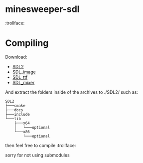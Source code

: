# minesweeper-sdl

:trollface:

# Compiling

Download:
+ [SDL2](https://github.com/libsdl-org/SDL/releases/download/release-2.26.4/SDL2-devel-2.26.4-VC.zip)
+ [SDL_image](https://github.com/libsdl-org/SDL_image/releases/download/release-2.6.3/SDL2_image-devel-2.6.3-VC.zip)
+ [SDL_ttf](https://github.com/libsdl-org/SDL_ttf/releases/download/release-2.20.2/SDL2_ttf-devel-2.20.2-VC.zip)
+ [SDL_mixer](https://github.com/libsdl-org/SDL_mixer/releases/download/release-2.6.3/SDL2_mixer-devel-2.6.3-VC.zip)

And extract the folders inside of the archives to ./SDL2/ such as:
```
SDL2
├───cmake
├───docs
├───include
└───lib
    ├───x64
    │   └───optional
    └───x86
        └───optional
```

then feel free to compile :trollface:

sorry for not using submodules

